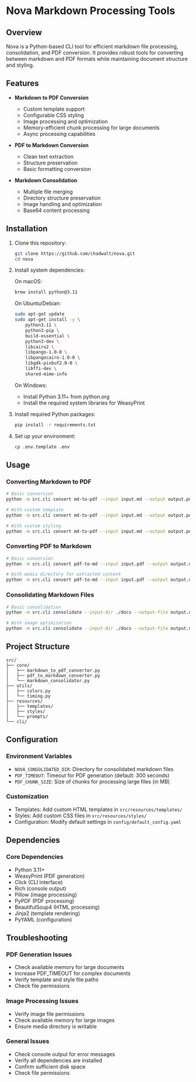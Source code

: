 # Nova Markdown Processing Tools

## Overview

Nova is a Python-based CLI tool for efficient markdown file processing, consolidation, and PDF conversion. It provides robust tools for converting between markdown and PDF formats while maintaining document structure and styling.

## Features

- **Markdown to PDF Conversion**
  - Custom template support
  - Configurable CSS styling
  - Image processing and optimization
  - Memory-efficient chunk processing for large documents
  - Async processing capabilities

- **PDF to Markdown Conversion**
  - Clean text extraction
  - Structure preservation
  - Basic formatting conversion

- **Markdown Consolidation**
  - Multiple file merging
  - Directory structure preservation
  - Image handling and optimization
  - Base64 content processing

## Installation

1. Clone this repository:
   ```bash
   git clone https://github.com/chadwalt/nova.git
   cd nova
   ```

2. Install system dependencies:

   On macOS:
   ```bash
   brew install python@3.11
   ```

   On Ubuntu/Debian:
   ```bash
   sudo apt-get update
   sudo apt-get install -y \
       python3.11 \
       python3-pip \
       build-essential \
       python3-dev \
       libcairo2 \
       libpango-1.0-0 \
       libpangocairo-1.0-0 \
       libgdk-pixbuf2.0-0 \
       libffi-dev \
       shared-mime-info
   ```

   On Windows:
   - Install Python 3.11+ from python.org
   - Install the required system libraries for WeasyPrint

3. Install required Python packages:
   ```bash
   pip install -r requirements.txt
   ```

4. Set up your environment:
   ```bash
   cp .env.template .env
   ```

## Usage

### Converting Markdown to PDF

```bash
# Basic conversion
python -m src.cli convert md-to-pdf --input input.md --output output.pdf

# With custom template
python -m src.cli convert md-to-pdf --input input.md --output output.pdf --template custom.html

# With custom styling
python -m src.cli convert md-to-pdf --input input.md --output output.pdf --style custom.css
```

### Converting PDF to Markdown

```bash
# Basic conversion
python -m src.cli convert pdf-to-md --input input.pdf --output output.md

# With media directory for extracted content
python -m src.cli convert pdf-to-md --input input.pdf --output output.md --media-dir ./media
```

### Consolidating Markdown Files

```bash
# Basic consolidation
python -m src.cli consolidate --input-dir ./docs --output-file output.md

# With image optimization
python -m src.cli consolidate --input-dir ./docs --output-file output.md --optimize-images
```

## Project Structure

```
src/
├── core/
│   ├── markdown_to_pdf_converter.py
│   ├── pdf_to_markdown_converter.py
│   └── markdown_consolidator.py
├── utils/
│   ├── colors.py
│   └── timing.py
├── resources/
│   ├── templates/
│   ├── styles/
│   └── prompts/
└── cli/
```

## Configuration

### Environment Variables

- `NOVA_CONSOLIDATED_DIR`: Directory for consolidated markdown files
- `PDF_TIMEOUT`: Timeout for PDF generation (default: 300 seconds)
- `PDF_CHUNK_SIZE`: Size of chunks for processing large files (in MB)

### Customization

- Templates: Add custom HTML templates in `src/resources/templates/`
- Styles: Add custom CSS files in `src/resources/styles/`
- Configuration: Modify default settings in `config/default_config.yaml`

## Dependencies

### Core Dependencies
- Python 3.11+
- WeasyPrint (PDF generation)
- Click (CLI interface)
- Rich (console output)
- Pillow (image processing)
- PyPDF (PDF processing)
- BeautifulSoup4 (HTML processing)
- Jinja2 (template rendering)
- PyYAML (configuration)

## Troubleshooting

### PDF Generation Issues
- Check available memory for large documents
- Increase PDF_TIMEOUT for complex documents
- Verify template and style file paths
- Check file permissions

### Image Processing Issues
- Verify image file permissions
- Check available memory for large images
- Ensure media directory is writable

### General Issues
- Check console output for error messages
- Verify all dependencies are installed
- Confirm sufficient disk space
- Check file permissions

